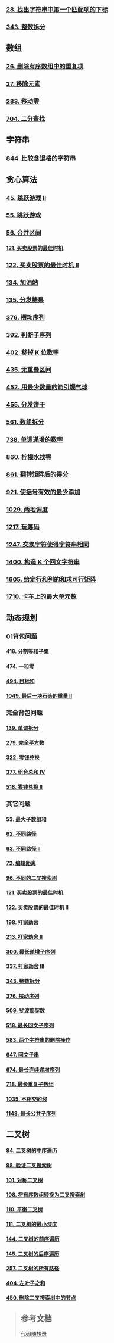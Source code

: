 ### [28. 找出字符串中第一个匹配项的下标](./find-the-index-of-the-first-occurrence-in-a-string/src/main/java/priv/lgtczh/leetcode/Solution.java)

### [343. 整数拆分](integer-break/src/main/java/priv/lgtczh/leetcode/Solution.java)

## 数组

### [26. 删除有序数组中的重复项](./remove-duplicates-from-sorted-array/src/main/java/priv/lgtczh/leetcode/Solution.java)

### [27. 移除元素](./remove-element/src/main/java/priv/lgtczh/leetcode/Solution.java)

### [283. 移动零](./move-zeroes/src/main/java/priv/lgtczh/leetcode/Solution.java)

### [704. 二分查找](./binary-search/src/main/java/priv/lgtczh/leetcode/Solution.java)


## 字符串

### [844. 比较含退格的字符串](./backspace-string-compare/src/main/java/priv/lgtczh/leetcode/Solution.java)


## 贪心算法

### [45. 跳跃游戏 II](jump-game-ii/src/main/java/priv/lgtczh/leetcode/Solution.java)

### [55. 跳跃游戏](jump-game/src/main/java/priv/lgtczh/leetcode/Solution.java)

### [56. 合并区间](merge-intervals/src/main/java/priv/lgtczh/leetcode/Solution.java)

#### [121. 买卖股票的最佳时机](best-time-to-buy-and-sell-stock/src/main/java/priv/lgtczh/leetcode/greedy/Solution.java)

### [122. 买卖股票的最佳时机 II](best-time-to-buy-and-sell-stock-ii/src/main/java/priv/lgtczh/leetcode/greedy/Solution.java)

### [134. 加油站](./gas-station/src/main/java/priv/lgtczh/leetcode/Solution.java)

### [135. 分发糖果](candy/src/main/java/priv/lgtczh/leetcode/Solution.java)

### [376. 摆动序列](wiggle-subsequence/src/main/java/priv/lgtczh/leetcode/greedy/Solution.java)

### [392. 判断子序列](is-subsequence/src/main/java/priv/lgtczh/leetcode/Solution.java)

### [402. 移掉 K 位数字](remove-k-digits/src/main/java/priv/lgtczh/leetcode/Solution.java)

### [435. 无重叠区间](./non-overlapping-intervals/src/main/java/priv/lgtczh/leetcode/Solution.java)

### [452. 用最少数量的箭引爆气球](minimum-number-of-arrows-to-burst-balloons/src/main/java/priv/lgtczh/leetcode/Solution.java)

### [455. 分发饼干](assign-cookies/src/main/java/priv/lgtczh/leetcode/Solution.java)

### [561. 数组拆分](array-partition/src/main/java/priv/lgtczh/leetcode/Solution.java)

### [738. 单调递增的数字](monotone-increasing-digits/src/main/java/priv/lgtczh/leetcode/Solution.java)

### [860. 柠檬水找零](lemonade-change/src/main/java/priv/lgtczh/leetcode/Solution.java)

### [861. 翻转矩阵后的得分](score-after-flipping-matrix/src/main/java/priv/lgtczh/leetcode/Solution.java)

### [921. 使括号有效的最少添加](minimum-add-to-make-parentheses-valid/src/main/java/priv/lgtczh/leetcode/Solution.java)

### [1029. 两地调度](two-city-scheduling/src/main/java/priv/lgtczh/leetcode/Solution.java)

### [1217. 玩筹码](minimum-cost-to-move-chips-to-the-same-position/src/main/java/priv/lgtczh/leetcode/Solution.java)

### [1247. 交换字符使得字符串相同](minimum-swaps-to-make-strings-equal/src/main/java/priv/lgtczh/leetcode/Solution.java)

### [1400. 构造 K 个回文字符串](construct-k-palindrome-strings/src/main/java/priv/lgtczh/leetcode/Solution.java)

### [1605. 给定行和列的和求可行矩阵](find-valid-matrix-given-row-and-column-sums/src/main/java/priv/lgtczh/leetcode/Solution.java)

### [1710. 卡车上的最大单元数](maximum-units-on-a-truck/src/main/java/priv/lgtczh/leetcode/Solution.java)


## 动态规划

### 01背包问题

#### [416. 分割等和子集](partition-equal-subset-sum/src/main/java/priv/lgtczh/leetcode/Solution.java)

#### [474. 一和零](ones-and-zeroes/src/main/java/priv/lgtczh/leetcode/Solution.java)

#### [494. 目标和](target-sum/src/main/java/priv/lgtczh/leetcode/Solution.java)

#### [1049. 最后一块石头的重量 II](last-stone-weight-ii/src/main/java/priv/lgtczh/leetcode/Solution.java)

### 完全背包问题

#### [139. 单词拆分](word-break/src/main/java/priv/lgtczh/leetcode/Solution.java)

#### [279. 完全平方数](perfect-squares/src/main/java/priv/lgtczh/leetcode/Solution.java)

#### [322. 零钱兑换](coin-change/src/main/java/priv/lgtczh/leetcode/Solution.java)

#### [377. 组合总和 Ⅳ](combination-sum-iv/src/main/java/priv/lgtczh/leetcode/Solution.java)

#### [518. 零钱兑换 II](coin-change-ii/src/main/java/priv/lgtczh/leetcode/Solution.java)

### 其它问题

#### [53. 最大子数组和](maximum-subarray/src/main/java/priv/lgtczh/leetcode/dynamic_programming/Solution.java)

#### [62. 不同路径](unique-paths/src/main/java/priv/lgtczh/leetcode/Solution.java)

#### [63. 不同路径 II](unique-paths-ii/src/main/java/priv/lgtczh/leetcode/Solution.java)

#### [72. 编辑距离](edit-distance/src/main/java/priv/lgtczh/leetcode/Solution.java)

#### [96. 不同的二叉搜索树](unique-binary-search-trees/src/main/java/priv/lgtczh/leetcode/Solution.java)

#### [121. 买卖股票的最佳时机](best-time-to-buy-and-sell-stock/src/main/java/priv/lgtczh/leetcode/dynamic_programming/Solution.java)

#### [122. 买卖股票的最佳时机 II](best-time-to-buy-and-sell-stock-ii/src/main/java/priv/lgtczh/leetcode/dynamic_programming/Solution.java)

#### [198. 打家劫舍](house-robber/src/main/java/priv/lgtczh/leetcode/Solution.java)

#### [213. 打家劫舍 II](house-robber-ii/src/main/java/priv/lgtczh/leetcode/Solution.java)

#### [300. 最长递增子序列](longest-increasing-subsequence/src/main/java/priv/lgtczh/leetcode/Solution.java)

#### [337. 打家劫舍 III](house-robber-iii/src/main/java/priv/lgtczh/leetcode/Solution.java)

#### [343. 整数拆分](integer-break/src/main/java/priv/lgtczh/leetcode/dynamic_programming/Solution.java)

#### [376. 摆动序列](wiggle-subsequence/src/main/java/priv/lgtczh/leetcode/dynamic_programming/Solution.java)

#### [509. 斐波那契数](fibonacci-number/src/main/java/priv/lgtczh/leetcode/Solution.java)

#### [516. 最长回文子序列](longest-palindromic-subsequence/src/main/java/priv/lgtczh/leetcode/Solution.java)

#### [583. 两个字符串的删除操作](delete-operation-for-two-strings/src/main/java/priv/lgtczh/leetcode/Solution.java)

#### [647. 回文子串](palindromic-substrings/src/main/java/priv/lgtczh/leetcode/Solution.java)

#### [674. 最长连续递增序列](longest-continuous-increasing-subsequence/src/main/java/priv/lgtczh/leetcode/Solution.java)

#### [718. 最长重复子数组](maximum-length-of-repeated-subarray/src/main/java/priv/lgtczh/leetcode/Solution.java)

#### [1035. 不相交的线](uncrossed-lines/src/main/java/priv/lgtczh/leetcode/Solution.java)

#### [1143. 最长公共子序列](longest-common-subsequence/src/main/java/priv/lgtczh/leetcode/Solution.java)


## 二叉树

#### [94. 二叉树的中序遍历](binary-tree-inorder-traversal/src/main/java/priv/lgtczh/leetcode/Solution.java)

#### [98. 验证二叉搜索树](validate-binary-search-tree/src/main/java/priv/lgtczh/leetcode/Solution.java)

#### [101. 对称二叉树](symmetric-tree/src/main/java/priv/lgtczh/leetcode/Solution.java)

#### [108. 将有序数组转换为二叉搜索树](convert-sorted-array-to-binary-search-tree/src/main/java/priv/lgtczh/leetcode/Solution.java)

#### [110. 平衡二叉树](balanced-binary-tree/src/main/java/priv/lgtczh/leetcode/Solution.java)

#### [111. 二叉树的最小深度](minimum-depth-of-binary-tree/src/main/java/priv/lgtczh/leetcode/Solution.java)

#### [144. 二叉树的前序遍历](binary-tree-preorder-traversal/src/main/java/priv/lgtczh/leetcode/Solution.java)

#### [145. 二叉树的后序遍历](binary-tree-postorder-traversal/src/main/java/priv/lgtczh/leetcode/Solution.java)

#### [257. 二叉树的所有路径](binary-tree-paths/src/main/java/priv/lgtczh/leetcode/Solution.java)

#### [404. 左叶子之和](sum-of-left-leaves/src/main/java/priv/lgtczh/leetcode/Solution.java)

#### [450. 删除二叉搜索树中的节点](delete-node-in-a-bst/src/main/java/priv/lgtczh/leetcode/Solution.java)


> ## 参考文档
> [代码随想录](https://programmercarl.com/)
> 